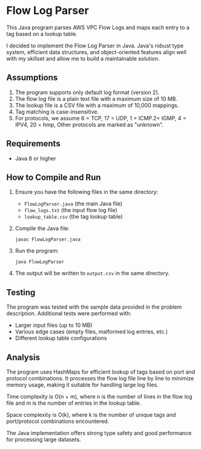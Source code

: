 # Flow Log Parser

This Java program parses AWS VPC Flow Logs and maps each entry to a tag based on a lookup table.

I decided to implement the Flow Log Parser in Java. Java's robust type system, efficient data structures, and object-oriented features align well with my skillset and allow me to build a maintainable solution.

## Assumptions

1. The program supports only default log format (version 2).
2. The flow log file is a plain text file with a maximum size of 10 MB.
3. The lookup file is a CSV file with a maximum of 10,000 mappings.
4. Tag matching is case-insensitive.
5. For protocols, we assume 6 = TCP, 17 = UDP, 1 = ICMP.2= IGMP, 4 = IPV4, 20 = hmp, Other protocols are marked as "unknown".

## Requirements

- Java 8 or higher

## How to Compile and Run

1. Ensure you have the following files in the same directory:
   - `FlowLogParser.java` (the main Java file)
   - `flow_logs.txt` (the input flow log file)
   - `lookup_table.csv` (the tag lookup table)

2. Compile the Java file:
   ```
   javac FlowLogParser.java
   ```

3. Run the program:
   ```
   java FlowLogParser
   ```

4. The output will be written to `output.csv` in the same directory.

## Testing

The program was tested with the sample data provided in the problem description. Additional tests were performed with:
- Larger input files (up to 10 MB)
- Various edge cases (empty files, malformed log entries, etc.)
- Different lookup table configurations

## Analysis

The program uses HashMaps for efficient lookup of tags based on port and protocol combinations. It processes the flow log file line by line to minimize memory usage, making it suitable for handling large log files.

Time complexity is O(n + m), where n is the number of lines in the flow log file and m is the number of entries in the lookup table.

Space complexity is O(k), where k is the number of unique tags and port/protocol combinations encountered.

The Java implementation offers strong type safety and good performance for processing large datasets.
